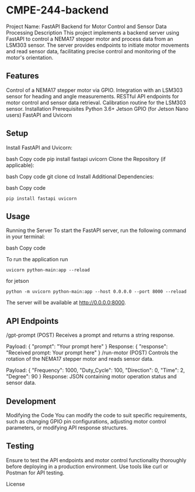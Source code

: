 # CMPE-244-backend

Project Name: FastAPI Backend for Motor Control and Sensor Data Processing
Description
This project implements a backend server using FastAPI to control a NEMA17 stepper motor and process data from an LSM303 sensor. The server provides endpoints to initiate motor movements and read sensor data, facilitating precise control and monitoring of the motor's orientation.

## Features
Control of a NEMA17 stepper motor via GPIO.
Integration with an LSM303 sensor for heading and angle measurements.
RESTful API endpoints for motor control and sensor data retrieval.
Calibration routine for the LSM303 sensor.
Installation
Prerequisites
Python 3.6+
Jetson GPIO (for Jetson Nano users)
FastAPI and Uvicorn

## Setup
Install FastAPI and Uvicorn:

bash
Copy code
pip install fastapi uvicorn
Clone the Repository (if applicable):

bash
Copy code
git clone <repository-url>
cd <repository-directory>
Install Additional Dependencies:

bash
Copy code
```
pip install fastapi uvicorn
```

## Usage
Running the Server
To start the FastAPI server, run the following command in your terminal:

bash
Copy code

To run the application run
```
uvicorn python-main:app --reload
```

for jetson
```
python -m uvicorn python-main:app --host 0.0.0.0 --port 8000 --reload
```
The server will be available at http://0.0.0.0:8000.

## API Endpoints
/gpt-prompt (POST)
Receives a prompt and returns a string response.

Payload: { "prompt": "Your prompt here" }
Response: { "response": "Received prompt: Your prompt here" }
/run-motor (POST)
Controls the rotation of the NEMA17 stepper motor and reads sensor data.

Payload: { "Frequency": 1000, "Duty_Cycle": 100, "Direction": 0, "Time": 2, "Degree": 90 }
Response: JSON containing motor operation status and sensor data.


## Development
Modifying the Code
You can modify the code to suit specific requirements, such as changing GPIO pin configurations, adjusting motor control parameters, or modifying API response structures.

## Testing
Ensure to test the API endpoints and motor control functionality thoroughly before deploying in a production environment. Use tools like curl or Postman for API testing.

License
